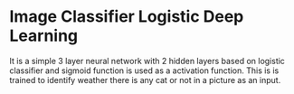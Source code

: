 # Image Classifier Logistic Deep Learning
It is a simple 3 layer neural network with 2 hidden layers based on logistic classifier and sigmoid function is used as a activation function.
This is is trained to identify weather there is any cat or not in a picture as an input.
